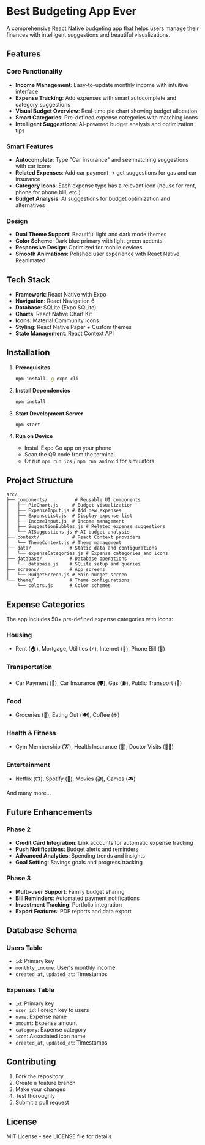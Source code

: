 # Best Budgeting App Ever

A comprehensive React Native budgeting app that helps users manage their finances with intelligent suggestions and beautiful visualizations.

## Features

### Core Functionality
- **Income Management**: Easy-to-update monthly income with intuitive interface
- **Expense Tracking**: Add expenses with smart autocomplete and category suggestions
- **Visual Budget Overview**: Real-time pie chart showing budget allocation
- **Smart Categories**: Pre-defined expense categories with matching icons
- **Intelligent Suggestions**: AI-powered budget analysis and optimization tips

### Smart Features
- **Autocomplete**: Type "Car insurance" and see matching suggestions with car icons
- **Related Expenses**: Add car payment → get suggestions for gas and car insurance
- **Category Icons**: Each expense type has a relevant icon (house for rent, phone for phone bill, etc.)
- **Budget Analysis**: AI suggestions for budget optimization and alternatives

### Design
- **Dual Theme Support**: Beautiful light and dark mode themes
- **Color Scheme**: Dark blue primary with light green accents
- **Responsive Design**: Optimized for mobile devices
- **Smooth Animations**: Polished user experience with React Native Reanimated

## Tech Stack

- **Framework**: React Native with Expo
- **Navigation**: React Navigation 6
- **Database**: SQLite (Expo SQLite)
- **Charts**: React Native Chart Kit
- **Icons**: Material Community Icons
- **Styling**: React Native Paper + Custom themes
- **State Management**: React Context API

## Installation

1. **Prerequisites**
   ```bash
   npm install -g expo-cli
   ```

2. **Install Dependencies**
   ```bash
   npm install
   ```

3. **Start Development Server**
   ```bash
   npm start
   ```

4. **Run on Device**
   - Install Expo Go app on your phone
   - Scan the QR code from the terminal
   - Or run `npm run ios` / `npm run android` for simulators

## Project Structure

```
src/
├── components/          # Reusable UI components
│   ├── PieChart.js     # Budget visualization
│   ├── ExpenseInput.js # Add new expenses
│   ├── ExpenseList.js  # Display expense list
│   ├── IncomeInput.js  # Income management
│   ├── SuggestionBubbles.js # Related expense suggestions
│   └── AISuggestions.js # AI budget analysis
├── context/            # React Context providers
│   └── ThemeContext.js # Theme management
├── data/              # Static data and configurations
│   └── expenseCategories.js # Expense categories and icons
├── database/          # Database operations
│   └── database.js    # SQLite setup and queries
├── screens/           # App screens
│   └── BudgetScreen.js # Main budget screen
└── theme/             # Theme configurations
    └── colors.js      # Color schemes
```

## Expense Categories

The app includes 50+ pre-defined expense categories with icons:

### Housing
- Rent (🏠), Mortgage, Utilities (⚡), Internet (📶), Phone Bill (📱)

### Transportation  
- Car Payment (🚗), Car Insurance (🛡️), Gas (⛽), Public Transport (🚌)

### Food
- Groceries (🛒), Eating Out (🍽️), Coffee (☕)

### Health & Fitness
- Gym Membership (🏋️), Health Insurance (🏥), Doctor Visits (👨‍⚕️)

### Entertainment
- Netflix (📺), Spotify (🎵), Movies (🎬), Games (🎮)

And many more...

## Future Enhancements

### Phase 2
- **Credit Card Integration**: Link accounts for automatic expense tracking
- **Push Notifications**: Budget alerts and reminders
- **Advanced Analytics**: Spending trends and insights
- **Goal Setting**: Savings goals and progress tracking

### Phase 3
- **Multi-user Support**: Family budget sharing
- **Bill Reminders**: Automated payment notifications
- **Investment Tracking**: Portfolio integration
- **Export Features**: PDF reports and data export

## Database Schema

### Users Table
- `id`: Primary key
- `monthly_income`: User's monthly income
- `created_at`, `updated_at`: Timestamps

### Expenses Table
- `id`: Primary key
- `user_id`: Foreign key to users
- `name`: Expense name
- `amount`: Expense amount
- `category`: Expense category
- `icon`: Associated icon name
- `created_at`, `updated_at`: Timestamps

## Contributing

1. Fork the repository
2. Create a feature branch
3. Make your changes
4. Test thoroughly
5. Submit a pull request

## License

MIT License - see LICENSE file for details